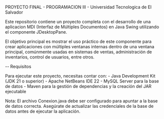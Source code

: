 PROYECTO FINAL - PROGRAMACION III - Universidad Tecnologica de El Salvador

Este repositorio contiene un proyecto completa con el desarrollo de una aplicacion
MDI (Interfaz de Múltiples Documentos) en Java Swing utilizando el componente JDesktopPane. 

El objetivo principal es mostrar el uso práctico de este componente para crear aplicaciones con múltiples 
ventanas internas dentro de una ventana principal, comúnmente usadas en sistemas de ventas, 
administración de inventarios, control de usuarios, entre otros.


-- Requisitos

Para ejecutar este proyecto, necesitas contar con:
	- Java Development Kit (JDK 21 o superior)
 	- Apache NetBeans IDE 22
	- MySQL Server para la base de datos
	- Maven para la gestión de dependencias y la creación del JAR ejecutable

Nota: El archivo Conexion.java debe ser configurado para apuntar a la base de datos correcta. 
Asegúrate de actualizar las credenciales de la base de datos antes de ejecutar la aplicación.


